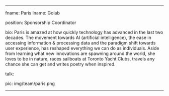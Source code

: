 ---

fname: Paris
lname: Golab

position: Sponsorship Coordinator

bio: Paris is amazed at how quickly technology has advanced in the last two decades. The movement towards AI (artificial intelligence), the ease in accessing information & processing data and the paradigm shift towards user experience, has reshaped everything we can do as individuals. Aside from learning what new innovations are spawning around the world, she loves to be in nature, races sailboats at Toronto Yacht Clubs, travels any chance she can get and writes poetry when inspired.  

talk:  

pic:  img/team/paris.png

---